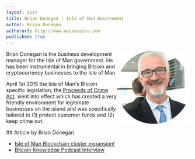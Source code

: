 ```yaml
---
layout: post
title: Brian Donegan | Isle of Man Government
author: Brian Donegan
authorurl: http://www.weusecoins.com
published: true
---
```


<img src="/images/brian-donegan.png" alt="Brian Donegan" align="right">Brian Donegan is the business development manager for the Isle of Man government. He has been instrumental in bringing Bitcoin and cryptocurrency businesses to the Isle of Man.
<p>April 1st 2015 the Isle of Man's Bitcoin specific legislation, the <a href="/proceeds-of-crime-act-isle-of-man-bitcoin.pdf">Proceeds of Crime Act</a>, went into effect which has created a very friendly environment for legitimate businesses on the island and was specifically tailored to (1) protect customer funds and (2) keep crime out.
<p>
<p>
## Article by Brian Donegan
<ul>
<li><a href="/isle-of-man-blockchain-cluster expansion/">Isle of Man Blockchain cluster expansion!</a></li>
<li><a href="/brian-donegan-isle-of-man/">Bitcoin Knowledge Podcast Interview</a></li>
</ul>